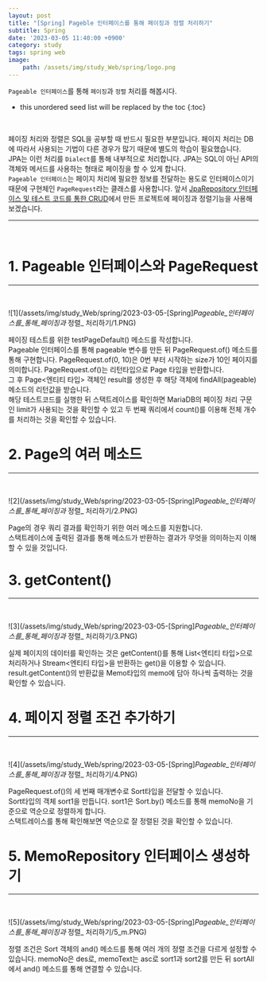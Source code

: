```yaml
---
layout: post
title: "[Spring] Pageble 인터페이스를 통해 페이징과 정렬 처리하기"
subtitle: Spring
date: '2023-03-05 11:40:00 +0900'
category: study
tags: spring web
image:
    path: /assets/img/study_Web/spring/logo.png
---
```


`Pageable 인터페이스`를 통해 `페이징`과 `정렬` 처리를 해봅시다.

<!--more-->

* this unordered seed list will be replaced by the toc
{:toc}
<br>

페이징 처리와 정렬은 SQL을 공부할 때 반드시 필요한 부분입니다. 페이지 처리는 DB에 따라서 사용되는 기법이 다른 경우가 많기 때문에 별도의 학습이 필요했습니다.<br>
JPA는 이런 처리를 `Dialect`를 통해 내부적으로 처리합니다. JPA는 SQL이 아닌 API의 객체와 메서드를 사용하는 형태로 페이징을 할 수 있게 합니다.<br>
`Pageable 인터페이스`는 페이지 처리에 필요한 정보를 전달하는 용도로 인터페이스이기 때문에 구현체인 `PageRequest`라는 클래스를 사용합니다.
앞서 [JpaRepository 인터페이스 및 테스트 코드를 통한 CRUD](https://heesung98.github.io/study/Spring-_Spring_Data_JPA%EB%A5%BC_%EC%9D%B4%EC%9A%A9%ED%95%98%EB%8A%94_%ED%94%84%EB%A1%9C%EC%A0%9D%ED%8A%B8_%EC%83%9D%EC%84%B1%ED%95%98%EA%B8%B0.html)에서 만든 프로젝트에 페이징과 정렬기능을 사용해보겠습니다.

---
<br>

# 1. Pageable 인터페이스와 PageRequest
---
<br>

![1](/assets/img/study_Web/spring/2023-03-05-[Spring]_Pageable_인터페이스를_통해_페이징과_ 정렬_ 처리하기/1.PNG)
<br>

페이징 테스트를 위한 testPageDefault() 메소드를 작성합니다.<br>
Pageable 인터페이스를 통해 pageable 변수를 만든 뒤 PageRequest.of() 메소드를 통해 구현합니다. PageRequest.of(0, 10)은 0번 부터 시작하는 size가 10인 페이지를 의미합니다. PageRequest.of()는 리턴타입으로 Page 타입을 반환합니다.<br>
그 후 Page<엔티티 타입> 객체인 result를 생성한 후 해당 객체에 findAll(pageable) 메소드의 리턴값을 받습니다.<br>
해당 테스트코드를 실행한 뒤 스택트레이스를 확인하면 MariaDB의 페이징 처리 구문인 limit가 사용되는 것을 확인할 수 있고 두 번째 쿼리에서 count()를 이용해 전체 개수를 처리하는 것을 확인할 수 있습니다.

# 2. Page<Entity>의 여러 메소드
---
<br>

![2](/assets/img/study_Web/spring/2023-03-05-[Spring]_Pageable_인터페이스를_통해_페이징과_ 정렬_ 처리하기/2.PNG)
<br>

Page<Entity>의 경우 쿼리 결과를 확인하기 위한 여러 메소드를 지원합니다.<br>
스택트레이스에 출력된 결과를 통해 메소드가 반환하는 결과가 무엇을 의미하는지 이해할 수 있을 것입니다.

# 3. getContent()
---
<br>

![3](/assets/img/study_Web/spring/2023-03-05-[Spring]_Pageable_인터페이스를_통해_페이징과_ 정렬_ 처리하기/3.PNG)
<br>

실제 페이지의 데이터를 확인하는 것은 getContent()를 통해 List<엔티티 타입>으로 처리하거나 Stream<엔티티 타입>을 반환하는 get()을 이용할 수 있습니다.<br>
result.getContent()의 반환값을 Memo타입의 memo에 담아 하나씩 출력하는 것을 확인할 수 있습니다.


# 4. 페이지 정렬 조건 추가하기
---
<br>

![4](/assets/img/study_Web/spring/2023-03-05-[Spring]_Pageable_인터페이스를_통해_페이징과_ 정렬_ 처리하기/4.PNG)
<br>

PageRequest.of()의 세 번째 매개변수로 Sort타입을 전달할 수 있습니다.<br>
Sort타입의 객체 sort1을 만듭니다. sort1은 Sort.by() 메소드를 통해 memoNo을 기준으로 역순으로 정렬하게 합니다.<br>
스택트레이스를 통해 확인해보면 역순으로 잘 정렬된 것을 확인할 수 있습니다.

# 5. MemoRepository 인터페이스 생성하기
---
<br>

![5](/assets/img/study_Web/spring/2023-03-05-[Spring]_Pageable_인터페이스를_통해_페이징과_ 정렬_ 처리하기/5_m.PNG)
<br>

정렬 조건은 Sort 객체의 and() 메소드를 통해 여러 개의 정렬 조건을 다르게 설정할 수 있습니다. memoNo은 des로, memoText는 asc로 sort1과 sort2를 만든 뒤 sortAll에서 and() 메소드를 통해 연결할 수 있습니다.<br>
